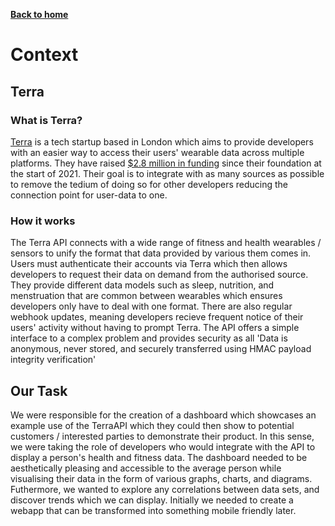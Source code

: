 [__Back to home__](../index.md)

# Context

## Terra 

### What is Terra?

[Terra](https://tryterra.co/) is a tech startup based in London which aims to provide developers with an easier way to access their users' wearable data across multiple platforms. They have raised [$2.8 million in funding](https://www.crunchbase.com/organization/terra-5293/company_financials) since their foundation at the start of 2021. Their goal is to integrate with as many sources as possible to remove the tedium of doing so for other developers reducing the connection point for user-data to one.

### How it works

The Terra API connects with a wide range of fitness and health wearables / sensors to unify the format that data provided by various them comes in.
Users must authenticate their accounts via Terra which then allows developers to request their data on demand from the authorised source.
They provide different data models such as sleep, nutrition, and menstruation that are common between wearables which ensures developers only have to deal with one format. There are also regular webhook updates, meaning developers recieve frequent notice of their users' activity without having to prompt Terra.
The API offers a simple interface to a complex problem and provides security as all 'Data is anonymous, never stored, and securely transferred using HMAC payload integrity verification'

## Our Task

We were responsible for the creation of a dashboard which showcases an example use of the TerraAPI which they could then show to potential customers / interested parties to demonstrate their product. In this sense, we were taking the role of developers who would integrate with the API to display a person's health and fitness data. The dashboard needed to be aesthetically pleasing and accessible to the average person while visualising their data in the form of various graphs, charts, and diagrams. Futhermore, we wanted to explore any correlations between data sets, and discover trends which we can display.
Initially we needed to create a webapp that can be transformed into something mobile friendly later.
 



